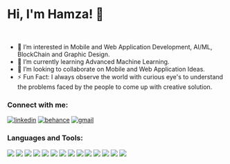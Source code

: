 # Hi, I'm Hamza! 👋

<br>

- 👀 I’m interested in Mobile and Web Application Development, AI/ML, BlockChain and Graphic Design.
- 🌱 I’m currently learning Advanced Machine Learning.
- 💞️ I’m looking to collaborate on Mobile and Web Application Ideas.
- ⚡ Fun Fact: I always observe the world with curious eye's to understand the problems faced by the people to come up with creative solution.

### Connect with me:
[![linkedin](https://img.shields.io/badge/linkedin-0A66C2?style=for-the-badge&logo=linkedin&logoColor=white)](https://www.linkedin.com/)
[![behance](https://img.shields.io/badge/behance-1DA1F2?style=for-the-badge&logo=behance&logoColor=white)](https://behance.net/hamzakhan48208)
[![gmail](https://img.shields.io/badge/gmail-red?style=for-the-badge&logo=gmail&logoColor=white)](mailto:hamzakhan48208)


### Languages and Tools:
<p>
<img src="https://img.icons8.com/color/48/000000/flutter.png" margin-right="10px">
<img src="https://img.icons8.com/color/48/000000/html-5--v1.png" margin-right="10px">
<img src="https://img.icons8.com/color/48/000000/css3.png" margin-right="10px">
<img src="https://img.icons8.com/color/48/000000/javascript--v1.png" margin-right="5px">
<img src="https://img.icons8.com/color/48/000000/react-native.png" margin-right="5px">
<img src="https://img.icons8.com/color/48/000000/c-plus-plus-logo.png" margin-right="5px">
<img src="https://img.icons8.com/fluency/48/000000/python.png" margin-right="5px">
<img src="https://img.icons8.com/color/48/000000/java-coffee-cup-logo--v1.png" margin-right="5px">
<img src="https://img.icons8.com/color/48/000000/figma--v1.png" margin-right="5px">
<img src="https://img.icons8.com/color/48/000000/adobe-photoshop--v1.png" margin-right="5px">
<img src="https://img.icons8.com/color/48/000000/adobe-illustrator--v1.png" margin-right="5px">
<img src="https://img.icons8.com/color/48/000000/firebase.png" margin-right="5px">
<img src="https://img.icons8.com/fluency/48/000000/mysql-logo.png" margin-right="5px">
<img src="https://img.icons8.com/color/48/000000/mongodb.png" margin-right="5px">
</p>



<!---
HamzaKhan07/HamzaKhan07 is a ✨ special ✨ repository because its `README.md` (this file) appears on your GitHub profile.
You can click the Preview link to take a look at your changes.
--->
